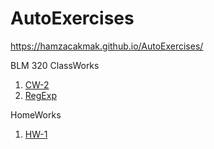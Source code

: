 # AutoExercises
https://hamzacakmak.github.io/AutoExercises/

BLM 320
ClassWorks
1. [CW-2](https://hamzacakmak.github.io/AutoExercises/CW2)
2. [RegExp](https://hamzacakmak.github.io/AutoExercises/RegExp)


HomeWorks
1. [HW-1](https://hamzacakmak.github.io/AutoExercises/HW1)
